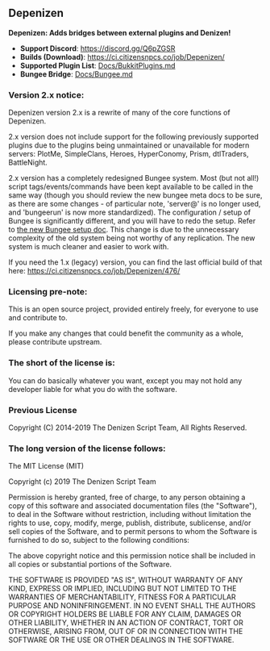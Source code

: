 Depenizen
---------

**Depenizen: Adds bridges between external plugins and Denizen!**

- **Support Discord**: https://discord.gg/Q6pZGSR
- **Builds (Download)**: https://ci.citizensnpcs.co/job/Depenizen/
- **Supported Plugin List**: [Docs/BukkitPlugins.md](Docs/BukkitPlugins.md)
- **Bungee Bridge**: [Docs/Bungee.md](Docs/Bungee.md)

### Version 2.x notice:

Depenizen version 2.x is a rewrite of many of the core functions of Depenizen.

2.x version does not include support for the following previously supported plugins
due to the plugins being unmaintained or unavailable for modern servers: PlotMe, SimpleClans, Heroes, HyperConomy, Prism, dtlTraders, BattleNight.

2.x version has a completely redesigned Bungee system. Most (but not all!) script tags/events/commands have been kept available to be called in the same way
(though you should review the new bungee meta docs to be sure, as there are some changes - of particular note, 'server@' is no longer used, and 'bungeerun' is now more standardized).
The configuration / setup of Bungee is significantly different, and you will have to redo the setup. Refer to [the new Bungee setup doc](Docs/Bungee.md).
This change is due to the unnecessary complexity of the old system being not worthy of any replication. The new system is much cleaner and easier to work with.

If you need the 1.x (legacy) version, you can find the last official build of that here: https://ci.citizensnpcs.co/job/Depenizen/476/

### Licensing pre-note:

This is an open source project, provided entirely freely, for everyone to use and contribute to.

If you make any changes that could benefit the community as a whole, please contribute upstream.

### The short of the license is:

You can do basically whatever you want, except you may not hold any developer liable for what you do with the software.

### Previous License

Copyright (C) 2014-2019 The Denizen Script Team, All Rights Reserved.

### The long version of the license follows:

The MIT License (MIT)

Copyright (c) 2019 The Denizen Script Team

Permission is hereby granted, free of charge, to any person obtaining a copy
of this software and associated documentation files (the "Software"), to deal
in the Software without restriction, including without limitation the rights
to use, copy, modify, merge, publish, distribute, sublicense, and/or sell
copies of the Software, and to permit persons to whom the Software is
furnished to do so, subject to the following conditions:

The above copyright notice and this permission notice shall be included in all
copies or substantial portions of the Software.

THE SOFTWARE IS PROVIDED "AS IS", WITHOUT WARRANTY OF ANY KIND, EXPRESS OR
IMPLIED, INCLUDING BUT NOT LIMITED TO THE WARRANTIES OF MERCHANTABILITY,
FITNESS FOR A PARTICULAR PURPOSE AND NONINFRINGEMENT. IN NO EVENT SHALL THE
AUTHORS OR COPYRIGHT HOLDERS BE LIABLE FOR ANY CLAIM, DAMAGES OR OTHER
LIABILITY, WHETHER IN AN ACTION OF CONTRACT, TORT OR OTHERWISE, ARISING FROM,
OUT OF OR IN CONNECTION WITH THE SOFTWARE OR THE USE OR OTHER DEALINGS IN THE
SOFTWARE.

